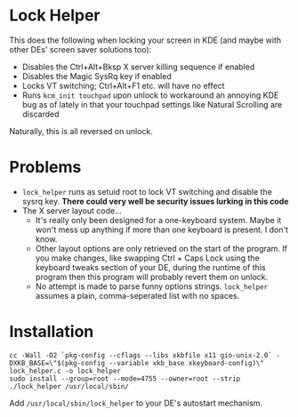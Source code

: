 # Lock Helper
This does the following when locking your screen in KDE (and maybe with other DEs' screen saver solutions too):

* Disables the Ctrl+Alt+Bksp X server killing sequence if enabled
* Disables the Magic SysRq key if enabled
* Locks VT switching; Ctrl+Alt+F1 etc. will have no effect
* Runs `kcm_init touchpad` upon unlock to workaround an annoying KDE bug as of lately in that your touchpad settings like Natural Scrolling are discarded

Naturally, this is all reversed on unlock.

# Problems

* `lock_helper` runs as setuid root to lock VT switching and disable the sysrq key. **There could very well be security issues lurking in this code**
* The X server layout code...
    * It's really only been designed for a one-keyboard system. Maybe it won't mess up anything if more than one keyboard is present. I don't know.
    * Other layout options are only retrieved on the start of the program. If you make changes, like swapping Ctrl + Caps Lock using the keyboard tweaks section of your DE, during the runtime of this program then this program will probably revert them on unlock.
    * No attempt is made to parse funny options strings. `lock_helper` assumes a plain, comma-seperated list with no spaces.

# Installation

```
cc -Wall -O2 `pkg-config --cflags --libs xkbfile x11 gio-unix-2.0` -DXKB_BASE=\"$(pkg-config --variable xkb_base xkeyboard-config)\" lock_helper.c -o lock_helper
sudo install --group=root --mode=4755 --owner=root --strip ./lock_helper /usr/local/sbin/
```

Add `/usr/local/sbin/lock_helper` to your DE's autostart mechanism.
